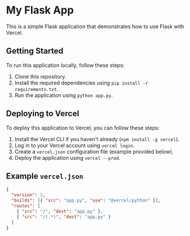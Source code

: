 # My Flask App

This is a simple Flask application that demonstrates how to use Flask with Vercel.

## Getting Started

To run this application locally, follow these steps:

1. Clone this repository.
2. Install the required dependencies using `pip install -r requirements.txt`.
3. Run the application using `python app.py`.

## Deploying to Vercel

To deploy this application to Vercel, you can follow these steps:

1. Install the Vercel CLI if you haven't already (`npm install -g vercel`).
2. Log in to your Vercel account using `vercel login`.
3. Create a `vercel.json` configuration file (example provided below).
4. Deploy the application using `vercel --prod`.

## Example `vercel.json`

```json
{
  "version": 2,
  "builds": [{ "src": "app.py", "use": "@vercel/python" }],
  "routes": [
    { "src": "/", "dest": "app.py" },
    { "src": "/(.*)", "dest": "app.py" }
  ]
}

